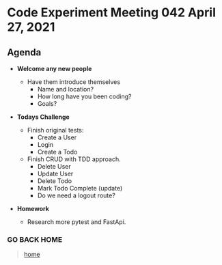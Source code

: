# Code Experiment Meeting 042 April 27, 2021

## Agenda
- **Welcome any new people**
  - Have them introduce themselves
    - Name and location?
    - How long have you been coding?
    - Goals?


- **Todays Challenge**
  - Finish original tests:
    - Create a User
    - Login
    - Create a Todo
  - Finish CRUD with TDD approach.
    - Delete User
    - Update User
    - Delete Todo
    - Mark Todo Complete (update)
    - Do we need a logout route?


- **Homework**
  - Research more pytest and FastApi.


### GO BACK HOME
> [home](../../../readme.md)